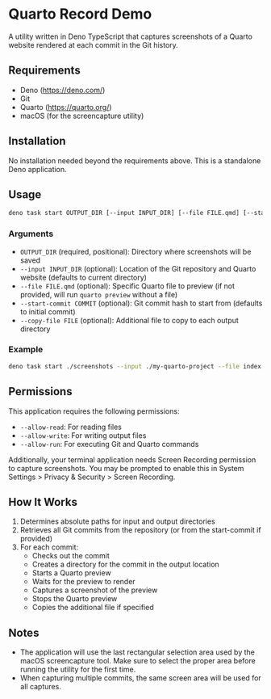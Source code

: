 # Quarto Record Demo

A utility written in Deno TypeScript that captures screenshots of a Quarto website rendered at each commit in the Git history.

## Requirements

- Deno (https://deno.com/)
- Git
- Quarto (https://quarto.org/)
- macOS (for the screencapture utility)

## Installation

No installation needed beyond the requirements above. This is a standalone Deno application.

## Usage

```bash
deno task start OUTPUT_DIR [--input INPUT_DIR] [--file FILE.qmd] [--start-commit COMMIT] [--copy-file FILE]
```

### Arguments

- `OUTPUT_DIR` (required, positional): Directory where screenshots will be saved
- `--input INPUT_DIR` (optional): Location of the Git repository and Quarto website (defaults to current directory)
- `--file FILE.qmd` (optional): Specific Quarto file to preview (if not provided, will run `quarto preview` without a file)
- `--start-commit COMMIT` (optional): Git commit hash to start from (defaults to initial commit)
- `--copy-file FILE` (optional): Additional file to copy to each output directory

### Example

```bash
deno task start ./screenshots --input ./my-quarto-project --file index.qmd
```

## Permissions

This application requires the following permissions:
- `--allow-read`: For reading files
- `--allow-write`: For writing output files
- `--allow-run`: For executing Git and Quarto commands

Additionally, your terminal application needs Screen Recording permission to capture screenshots. You may be prompted to enable this in System Settings > Privacy & Security > Screen Recording.

## How It Works

1. Determines absolute paths for input and output directories
2. Retrieves all Git commits from the repository (or from the start-commit if provided)
3. For each commit:
   - Checks out the commit
   - Creates a directory for the commit in the output location
   - Starts a Quarto preview
   - Waits for the preview to render
   - Captures a screenshot of the preview
   - Stops the Quarto preview
   - Copies the additional file if specified

## Notes

- The application will use the last rectangular selection area used by the macOS screencapture tool. Make sure to select the proper area before running the utility for the first time.
- When capturing multiple commits, the same screen area will be used for all captures.